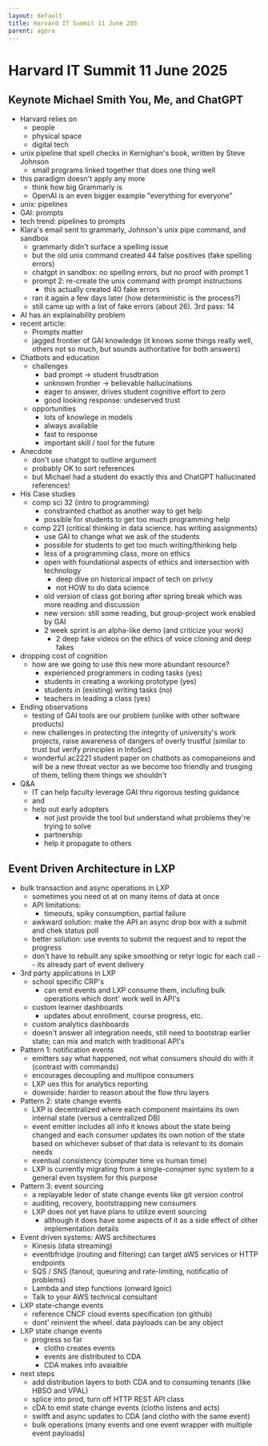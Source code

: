 ```yaml
---
layout: default
title: Harvard IT Summit 11 June 205
parent: agora
---
```

# Harvard IT Summit 11 June 2025

## Keynote Michael Smith You, Me, and ChatGPT

- Harvard relies on
    - people
    - physical space
    - digital tech
- unix pipeline that spell checks in Kernighan's book, written by Steve Johnson
    - small programs linked together that does one thing well
- this paradigm doesn't apply any more
    - think how big Grammarly is
    - OpenAI is an even bigger example "everything for everyone"
- unix: pipelines
- GAI: prompts
- tech trend: pipelines to prompts
- Klara's email sent to grammarly, Johnson's unix pipe command, and sandbox
    - grammarly didn't surface a spelling issue
    - but the old unix command created 44 false positives (fake spelling errors)
    - chatgpt in sandbox: no spelling errors, but no proof with prompt 1
    - prompt 2: re-create the unix command with prompt instructions
        - this actually created 40 fake errors
    - ran it again a few days later (how deterministic is the process?)
    - still came up with a list of fake errors (about 26). 3rd pass: 14
- AI has an explainability problem
- recent article:
    - Prompts matter
    - jagged frontier of GAI knowledge (it knows some things really well, others not so much, but sounds authoritative for both answers)
- Chatbots and education
    - challenges
        - bad prompt -> student frusdtration
        - unknown frontier -> believable hallucinations
        - eager to answer, drives student cognitive effort to zero
        - good looking response: undeserved trust
    - opportunities
        - lots of knowlege in models
        - always available
        - fast to response
        - important skill / tool for the future
- Anecdote
    - don't use chatgpt to outline argument
    - probably OK to sort references
    - but Michael had a student do exactly this and ChatGPT hallucinated references!
- His Case studies
    - comp sci 32 (intro to programming)
        - constrainted chatbot as another way to get help
        - possible for students to get too much programming help
    - comp 221 (critical thinking in data science. has writing assignments)
        - use GAI to change what we ask of the students
        - possible for students to get too much writing/thinking help
        - less of a programming class, more on ethics
        - open with foundational aspects of ethics and intersection with technology
            - deep dive on historical impact of tech on privcy
            - not HOW to do data science
        - old version of class got boring after spring break which was more reading and discussion
        - new version: still some reading, but group-project work enabled by GAI
        - 2 week sprint is an alpha-like demo (and criticize your work)
            - 2 deep fake videos on the ethics of voice cloning and deep fakes
- dropping cost of cognition
    - how are we going to use this new more abundant resource?
        - experienced programmers in coding tasks (yes)
        - students in creating a working prototype (yes)
        - students in (existing) writing tasks (no)
        - teachers in leading a class (yes)
- Ending observations
    - testing of GAI tools are our problem (unlike with other software products)
    - new challenges in protecting the integrity of university's work projects, raise awareness of dangers of overly trustful (similar to trust but verify principles in InfoSec)
    - wonderful ac2221 student paper on chatbots as comopaneions and will be a new threat vector as we become too friendly and trusging of them, telling them things we shouldn't
- Q&A
    - IT can help faculty leverage GAI thru rigorous testing guidance
    - and
    - help out early adopters
        - not just provide the tool but understand what problems they're trying to solve
        - partnership
        - help it propagate to others

## Event Driven Architecture in LXP

- bulk transaction and async operations in LXP
    - sometimes you need ot at on many items of data at once
    - API limitations:
        - timeouts, spiky consumption, partial failure
    - awkward solution: make the API an async drop box with a submit and chek status poll
    - better solution: use events to submit the request and to repot the progress
    - don't have to rebuilt any spike smoothing or retyr logic for each call -- its already part of event delivery
- 3rd party applications in LXP
    - school specific CRP's
        - can emit events and LXP consume them, inclufing bulk operations which dont' work well in API's
    - custom learner dashboards
        - updates about enrollment, course progress, etc.
    - custom analytics dashboards
    - doesn't answer all integration needs, still need to bootstrap earlier state; can mix and match with traditional API's
- Pattern 1: notification events
    - emitters say what happened, not what consumers should do with it (contrast with commands)
    - encourages decoupling and multipoe consumers
    - LXP ues this for analytics reporting
    - downside: harder to reason about the flow thru layers
- Pattern 2: state change events
    - LXP is decentralized where each component maintains its own internal state (versus a centralized DB)
    - event emitter includes all info it knows about the state being changed and each consumer updates its own notion of the state based on whichever subset of that data is relevant to its domain needs
    - eventual consistency (computer time vs human time)
    - LXP is currently migrating from a single-consjmer sync system to a general even tsystem for this purpose
- Pattern 3: event sourcing
    - a replayable leder of state change events like git version control
    - auditing, recovery, bootstrapping new consumers
    - LXP does not yet have plans to utilize event sourcing
        - although it does have some aspects of it as a side effect of other implementation details
- Event driven systems: AWS architectures
    - Kinesis (data streaming)
    - eventbfridge (routing and filtering) can target aWS services or HTTP endpoints
    - SQS / SNS (fanout, queuring and rate-limiting, notificatio of problems)
    - Lambda and step functions (onward lgoic)
    - Talk to your AWS technical consultant
- LXP state-change events
    - reference CNCF cloud events specification (on github)
    - dont' reinvent the wheel. data payloads can be any object
- LXP state change events
    - progress so far
        - clotho creates events
        - events are distributed to CDA
        - CDA makes info avaialble
- next steps
    - add distribution layers to both CDA and to consuming tenants (like HBSO and VPAL)
    - splice into prod, turn off HTTP REST API class
    - cDA to emit state change events (clotho listens and acts)
    - switft and async updates to CDA (and clotho with the same event)
    - bulk operations (many events and one event wrapper with multiple event payloads)